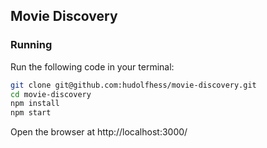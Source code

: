 ## Movie Discovery
### Running

Run the following code in your terminal:
```sh
git clone git@github.com:hudolfhess/movie-discovery.git
cd movie-discovery
npm install
npm start
```

Open the browser at http://localhost:3000/
